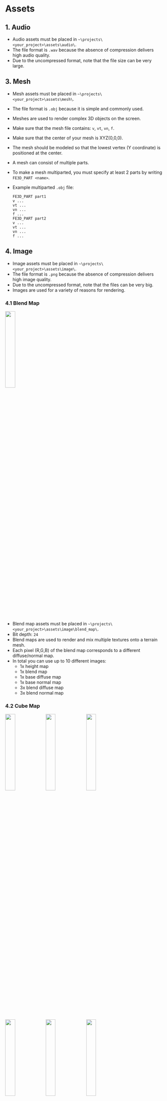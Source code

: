 # Assets

## 1. Audio

- Audio assets must be placed in `~\projects\<your_project>\assets\audio\`.
- The file format is `.wav` because the absence of compression delivers high audio quality.
- Due to the uncompressed format, note that the file size can be very large.

## 3. Mesh

- Mesh assets must be placed in `~\projects\<your_project>\assets\mesh\`.
- The file format is `.obj` because it is simple and commonly used.
- Meshes are used to render complex 3D objects on the screen.
- Make sure that the mesh file contains: `v`, `vt`, `vn`, `f`.
- Make sure that the center of your mesh is XYZ(0,0,0).
- The mesh should be modeled so that the lowest vertex (Y coordinate) is positioned at the center.
- A mesh can consist of multiple parts.
- To make a mesh multiparted, you must specify at least 2 parts by writing `FE3D_PART <name>`.
- Example multiparted `.obj` file:

  ```text
  FE3D_PART part1
  v ...
  vt ...
  vn ...
  f ...
  FE3D_PART part2
  v ...
  vt ...
  vn ...
  f ...
  ```

## 4. Image

- Image assets must be placed in `~\projects\<your_project>\assets\image\`.
- The file format is `.png` because the absence of compression delivers high image quality.
- Due to the uncompressed format, note that the files can be very big.
- Images are used for a variety of reasons for rendering.

### 4.1 Blend Map

<img src="../image/blend_map.png" width="25%"/>

- Blend map assets must be placed in `~\projects\<your_project>\assets\image\blend_map\`.
- Bit depth: `24`
- Blend maps are used to render and mix multiple textures onto a terrain mesh.
- Each pixel (R,G,B) of the blend map corresponds to a different diffuse/normal map.
- In total you can use up to 10 different images:
  - 1x height map
  - 1x blend map
  - 1x base diffuse map
  - 1x base normal map
  - 3x blend diffuse map
  - 3x blend normal map

### 4.2 Cube Map

<img src="../image/skybox_left.png" width="25%"/>
<img src="../image/skybox_right.png" width="25%"/>
<img src="../image/skybox_bottom.png" width="25%"/>
<img src="../image/skybox_top.png" width="25%"/>
<img src="../image/skybox_back.png" width="25%"/>
<img src="../image/skybox_front.png" width="25%"/>

- Cube map assets must be placed in `~\projects\<your_project>\assets\image\cube_map\`
- Bit depth: `24`
- Cube maps are used to render a skybox around the camera.
- A cube map consists of 6 images: left, right, bottom, top, back, front.

### 4.3 Diffuse Map

<img src="../image/diffuse_map.png" width="25%"/>

- Diffuse map assets must be placed in `~\projects\<your_project>\assets\image\diffuse_map\`
- Bit depth: `24/32`
- Diffuse maps are used to render a variety of colors to a mesh.

### 4.4 Displacement Map

<img src="../image/displacement_map.png" width="25%"/>

- Displacement map assets must be placed in `~\projects\<your_project>\assets\image\displacement_map\`
- Bit depth: `8`
- DUDV maps are used to create waves in a water mesh.

### 4.5 DUDV Map

<img src="../image/dudv_map.png" width="25%"/>

- DUDV map assets must be placed in `~\projects\<your_project>\assets\image\dudv_map\`
- Bit depth: `24`
- Displacement maps are used to create ripples in a water texture.

### 4.6 Emission Map

<img src="../image/emission_map.png" width="25%"/>

- Emission map assets must be placed in `~\projects\<your_project>\assets\image\emission_map\`
- Bit depth: `24`
- Emission maps are used to make certain parts of a mesh appear brighter.

### 4.7 Flare Map

<img src="../image/flare_map.png" width="25%"/>

- Flare map assets must be placed in `~\projects\<your_project>\assets\image\flare_map\`
- Bit depth: `24`
- Flare maps are used in the [lens flare effect](GRAPHICS.md).
- The pixel colors in the flare map are added to the 3D rendering pixels in the post-processing pipeline

### 4.8 Font Map

<img src="../image/font_map.png" width="25%"/>

- Diffuse map assets must be placed in `~\projects\<your_project>\assets\image\font_map\`
- Bit depth: `32`
- Font maps are used to render text.

### 4.9 Height Map

<img src="../image/height_map.png" width="25%"/>

- Height map assets must be placed in `~\projects\<your_project>\assets\image\height_map\`.
- Bit depth: `8`
- Height maps are used to generate a terrain mesh.
- Each pixel of the height map corresponds to a vertex height.

### 4.10 Normal Map

<img src="../image/normal_map.png" width="25%"/>

- Normal map assets must be placed in `~\projects\<your_project>\assets\image\normal_map\`
- Bit depth: `24`
- Normal maps are used for more detailed lighting effects on a mesh.

### 4.11 Reflection Map

<img src="../image/reflection_map.png" width="25%"/>

- Reflection map assets must be placed in `~\projects\<your_project>\assets\image\reflection_map\`
- Bit depth: `24`
- Reflection maps are used to specify which parts of a mesh are reflective.

### 4.12 Specular Map

<img src="../image/specular_map.png" width="25%"/>

- Specular map assets must be placed in `~\projects\<your_project>\assets\image\specular_map\`
- Bit depth: `24`
- Specular maps are used to specify which parts of a mesh are specular lighted.
